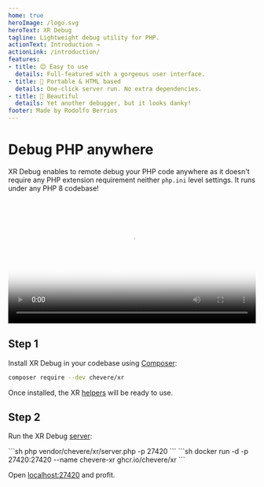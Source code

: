 ```yaml
---
home: true
heroImage: /logo.svg
heroText: XR Debug
tagline: Lightweight debug utility for PHP.
actionText: Introduction →
actionLink: /introduction/
features:
- title: 😌 Easy to use
  details: Full-featured with a gorgeous user interface.
- title: 🍒 Portable & HTML based
  details: One-click server run. No extra dependencies.
- title: 🦄 Beautiful
  details: Yet another debugger, but it looks danky!
footer: Made by Rodolfo Berrios
---
```


# Debug PHP anywhere

XR Debug enables to remote debug your PHP code anywhere as it doesn't require any PHP extension requirement neither `php.ini` level settings. It runs under any PHP 8 codebase!

<video width="100%" poster="./src/social/github.jpg" controls>
    <source src="./src/video/cremino.mp4" type="video/mp4">
</video>

## Step 1

Install XR Debug in your codebase using [Composer](https://getcomposer.org/):

```sh
composer require --dev chevere/xr
```

Once installed, the XR [helpers](helpers/README.md) will be ready to use.

## Step 2

Run the XR Debug [server](server/README.md):

<code-group>
<code-block title="🐘 PHP">
```sh
php vendor/chevere/xr/server.php -p 27420
```
</code-block>

<code-block title="🐳 Docker">
```sh
docker run -d -p 27420:27420 --name chevere-xr ghcr.io/chevere/xr
```
</code-block>
</code-group>

Open [localhost:27420](http://localhost:27420) and profit.
